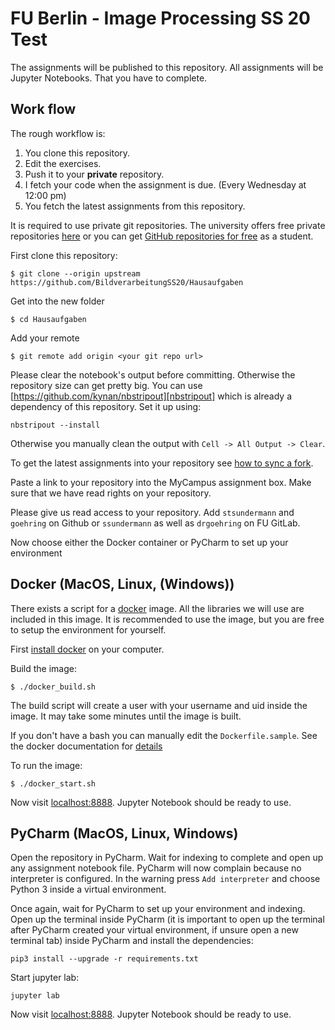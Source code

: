 # FU Berlin - Image Processing SS 20 Test

The assignments will be published to this repository.
All assignments will be Jupyter Notebooks. That you have to complete.

## Work flow

The rough workflow is:
1. You clone this repository.
2. Edit the exercises.
3. Push it to your **private** repository.
4. I fetch your code when the assignment is due. (Every Wednesday at 12:00 pm)
5. You fetch the latest assignments from this repository.

It is required to use private git repositories.
The university offers free private repositories [here](https://git.imp.fu-berlin.de/)
or you can get [GitHub repositories for free](https://education.github.com/) as a student.

First clone this repository:

```
$ git clone --origin upstream https://github.com/BildverarbeitungSS20/Hausaufgaben
```

Get into the new folder

```
$ cd Hausaufgaben
```

Add your remote

```
$ git remote add origin <your git repo url>
```

Please clear the notebook's output before committing. Otherwise the repository size can get pretty big.
You can use [https://github.com/kynan/nbstripout][nbstripout] which is already a dependency of this repository. Set it up using:

```
nbstripout --install
```

Otherwise you manually clean the output with `Cell -> All Output -> Clear`.

To get the latest assignments into your repository see [how to sync a fork](https://help.github.com/articles/syncing-a-fork/).

Paste a link to your repository into the MyCampus assignment box.
Make sure that we have read rights on your repository.

Please give us read access to your repository. Add `stsundermann` and `goehring` on Github
or `ssundermann` as well as `drgoehring` on FU GitLab.

Now choose either the Docker container or PyCharm to set up your environment

## Docker (MacOS, Linux, (Windows))

There exists a script for a [docker](https://www.docker.com/) image.
All the libraries we will use are included in this image.
It is recommended to use the image, but you are free to setup the environment
for yourself.

First [install docker](https://docs.docker.com/engine/installation/) on your computer.

Build the image:

```
$ ./docker_build.sh
```

The build script will create a user with your username and uid inside the image.
It may take some minutes until the image is built.

If you don't have a bash you can manually edit the `Dockerfile.sample`.
See the docker documentation for [details](https://docs.docker.com/)

To run the image:

```
$ ./docker_start.sh
```

Now visit [localhost:8888](http://localhost:8888). Jupyter Notebook
should be ready to use.

## PyCharm (MacOS, Linux, Windows)
Open the repository in PyCharm. Wait for indexing to complete and open up any assignment notebook file. 
PyCharm will now complain because no interpreter is configured. In the warning press `Add interpreter` and choose Python 3 inside a virtual environment.

Once again, wait for PyCharm to set up your environment and indexing. Open up the terminal inside PyCharm (it is important to open up the terminal after PyCharm created your virtual environment, if unsure open a new terminal tab) inside PyCharm and install the dependencies: 

```
pip3 install --upgrade -r requirements.txt
```

Start jupyter lab:
````
jupyter lab
````

Now visit [localhost:8888](http://localhost:8888). Jupyter Notebook
should be ready to use.
